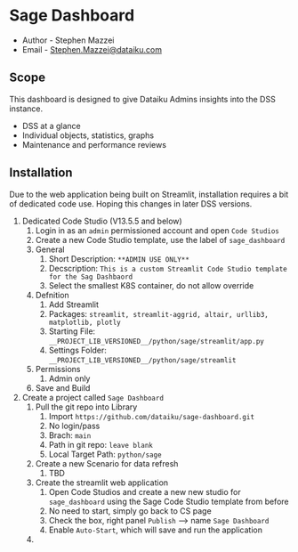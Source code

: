 # Sage Dashboard

* Author - Stephen Mazzei
* Email - Stephen.Mazzei@dataiku.com

## Scope

This dashboard is designed to give Dataiku Admins insights into the DSS instance.

* DSS at a glance
* Individual objects, statistics, graphs
* Maintenance and performance reviews

## Installation

Due to the web application being built on Streamlit, installation requires a bit of dedicated code use. Hoping this changes in later DSS versions.

1. Dedicated Code Studio (V13.5.5 and below)
    1. Login in as an `admin` permissioned account and open `Code Studios`
    1. Create a new Code Studio template, use the label of `sage_dashboard`
    1. General
        1. Short Description: `**ADMIN USE ONLY**`
        1. Decscription: `This is a custom Streamlit Code Studio template for the Sag Dashbaord`
        1. Select the smallest K8S container, do not allow override
    1. Defnition
        1. Add Streamlit
        1. Packages: `streamlit, streamlit-aggrid, altair, urllib3, matplotlib, plotly`
        1. Starting File: `__PROJECT_LIB_VERSIONED__/python/sage/streamlit/app.py`
        1. Settings Folder: `__PROJECT_LIB_VERSIONED__/python/sage/streamlit`
    1. Permissions
        1. Admin only
    1. Save and Build
1. Create a project called `Sage Dashboard`
    1. Pull the git repo into Library
        1. Import `https://github.com/dataiku/sage-dashboard.git`
        1. No login/pass
        1. Brach: `main`
        1. Path in git repo: `leave blank`
        1. Local Target Path: `python/sage`
    1. Create a new Scenario for data refresh
        1. TBD
    1. Create the streamlit web application
        1. Open Code Studios and create a new new studio for `sage_dashboard` using the Sage Code Studio template from before
        1. No need to start, simply go back to CS page
        1. Check the box, right panel `Publish` --> name `Sage Dashboard`
        1. Enable `Auto-Start`, which will save and run the application
    1. 
